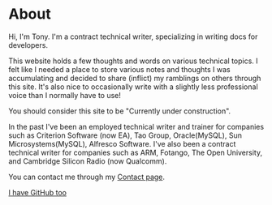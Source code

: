 # About

Hi, I'm Tony. I'm a contract technical writer, specializing in writing
docs for developers.

This website holds a few thoughts and words on various technical
topics. I felt like I needed a place to store various notes and
thoughts I was accumulating and decided to share (inflict) my
ramblings on others through this site. It's also nice to occasionally
write with a slightly less professional voice than I normally have to
use!

You should consider this site to be "Currently under construction".

In the past I've been an employed technical writer and trainer for
companies such as Criterion Software (now EA), Tao Group,
Oracle(MySQL), Sun Microsystems(MySQL), Alfresco Software. I've also
been a contract technical writer for companies such as ARM, Fotango,
The Open University, and Cambridge Silicon Radio (now Qualcomm).

You can contact me through my [Contact page](./contact.html).

[I have GitHub too](https://github.com/tbedford)


